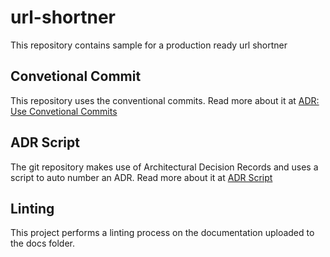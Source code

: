 # url-shortner

This repository contains sample for a production ready url shortner

## Convetional Commit

This repository uses the conventional commits. Read more about it at [ADR: Use Convetional Commits](docs/adrs/0001-use-conventional-commits.md)

## ADR Script

The git repository makes use of Architectural Decision Records and uses a script to auto number an ADR. Read more about it at [ADR Script](/docs/adr_readme.md)

## Linting

This project performs a linting process on the documentation uploaded to the docs folder.
